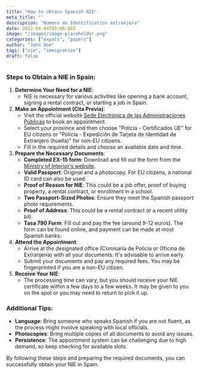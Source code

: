 ```yaml
---
title: "How to obtain Spanish NIE"
meta_title: ""
description: "Numero de Identification extranjero"
date: 2022-04-04T05:00:00Z
image: "/images/image-placeholder.png"
categories: ["expats", "papers"]
author: "John Doe"
tags: ["nie", "immigration"]
draft: false
---
```


### Steps to Obtain a NIE in Spain:

1. **Determine Your Need for a NIE**:
   - NIE is necessary for various activities like opening a bank account, signing a rental contract, or starting a job in Spain.
2. **Make an Appointment (Cita Previa)**:
   - Visit the official website [Sede Electrónica de las Administraciones Públicas](https://sede.administracionespublicas.gob.es/icpplus/index.html) to book an appointment.
   - Select your province and then choose "Policía - Certificados UE" for EU citizens or "Policía - Expedición de Tarjeta de Identidad de Extranjero (huella)" for non-EU citizens.
   - Fill in the required details and choose an available date and time.
3. **Prepare the Necessary Documents**:
   - **Completed EX-15 form**: Download and fill out the form from the [Ministry of Interior's website](https://extranjeros.inclusion.gob.es/es/ModelosSolicitudes/Mod_solicitudes2/).
   - **Valid Passport**: Original and a photocopy. For EU citizens, a national ID card can also be used.
   - **Proof of Reason for NIE**: This could be a job offer, proof of buying property, a rental contract, or enrollment in a school.
   - **Two Passport-Sized Photos**: Ensure they meet the Spanish passport photo requirements.
   - **Proof of Address**: This could be a rental contract or a recent utility bill.
   - **Tasa 790 Form**: Fill out and pay the fee (around 9-12 euros). The form can be found online, and payment can be made at most Spanish banks.
4. **Attend the Appointment**:
   - Arrive at the designated office (Comisaría de Policía or Oficina de Extranjería) with all your documents. It's advisable to arrive early.
   - Submit your documents and pay any required fees. You may be fingerprinted if you are a non-EU citizen.
5. **Receive Your NIE**:
   - The processing time can vary, but you should receive your NIE certificate within a few days to a few weeks. It may be given to you on the spot or you may need to return to pick it up.

### Additional Tips:

- **Language**: Bring someone who speaks Spanish if you are not fluent, as the process might involve speaking with local officials.
- **Photocopies**: Bring multiple copies of all documents to avoid any issues.
- **Persistence**: The appointment system can be challenging due to high demand, so keep checking for available slots.

By following these steps and preparing the required documents, you can successfully obtain your NIE in Spain.
